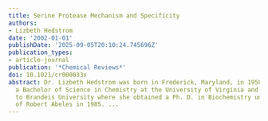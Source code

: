 ```yaml
---
title: Serine Protease Mechanism and Specificity
authors:
- Lizbeth Hedstrom
date: '2002-01-01'
publishDate: '2025-09-05T20:10:24.745696Z'
publication_types:
- article-journal
publication: '*Chemical Reviews*'
doi: 10.1021/cr000033x
abstract: Dr. Lizbeth Hedstrom was born in Frederick, Maryland, in 1958. She obtained
  a Bachelor of Science in Chemistry at the University of Virginia and then moved
  to Brandeis University where she obtained a Ph. D. in Biochemistry under the direction
  of Robert Abeles in 1985. ...
---
```

